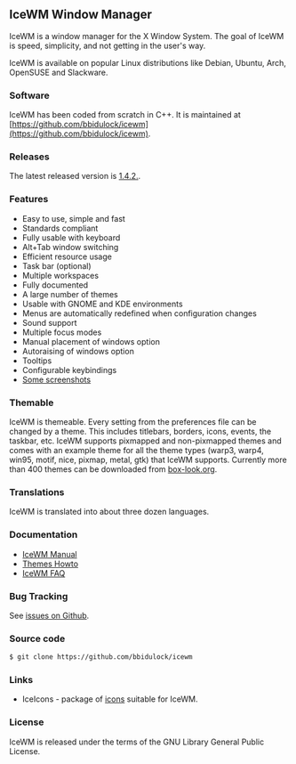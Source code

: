 ## IceWM Window Manager

IceWM is a window manager for the X Window System.
The goal of IceWM is speed, simplicity,
and not getting in the user's way.

IceWM is available on popular Linux distributions
like Debian, Ubuntu, Arch, OpenSUSE and Slackware.

### Software

IceWM has been coded from scratch in C++.
It is maintained at [https://github.com/bbidulock/icewm](https://github.com/bbidulock/icewm).

### Releases

The latest released version is [1.4.2.](https://github.com/bbidulock/icewm/releases).

### Features

- Easy to use, simple and fast
- Standards compliant
- Fully usable with keyboard
- Alt+Tab window switching
- Efficient resource usage
- Task bar (optional)
- Multiple workspaces
- Fully documented
- A large number of themes
- Usable with GNOME and KDE environments
- Menus are automatically redefined when configuration changes
- Sound support
- Multiple focus modes
- Manual placement of windows option
- Autoraising of windows option
- Tooltips
- Configurable keybindings
- [Some screenshots](https://github.com/bbidulock/icewm/issues/156)

### Themable

IceWM is themeable. Every setting from the preferences file can be changed
by a theme. This includes titlebars, borders, icons, events, the taskbar,
etc. IceWM supports pixmapped and non-pixmapped themes and comes with an
example theme for all the theme types (warp3, warp4, win95, motif, nice,
pixmap, metal, gtk) that IceWM supports.
Currently more than 400 themes can be downloaded from
[box-look.org](https://www.box-look.org/browse/cat/142/ord/latest/).

### Translations

IceWM is translated into about three dozen languages.

### Documentation

- [IceWM Manual](manual/)
- [Themes Howto](themes/)
- [IceWM FAQ](FAQ/)

### Bug Tracking

See [issues on Github](https://github.com/bbidulock/icewm/issues).

### Source code

```bash
$ git clone https://github.com/bbidulock/icewm
```

### Links

- IceIcons - package of [icons](http://sandbox.cz/~covex/icewm/iceicons/) suitable for IceWM.

### License

IceWM is released under the terms of the GNU Library General Public License.

